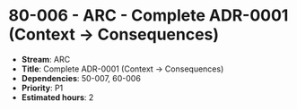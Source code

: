 # 80-006 - ARC - Complete ADR-0001 (Context -> Consequences)
- **Stream**: ARC
- **Title**: Complete ADR-0001 (Context -> Consequences)
- **Dependencies**: 50-007, 60-006
- **Priority**: P1
- **Estimated hours**: 2
